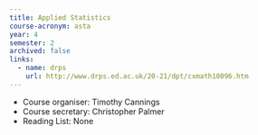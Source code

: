```yaml
---
title: Applied Statistics
course-acronym: asta
year: 4
semester: 2
archived: false
links:
  - name: drps
    url: http://www.drps.ed.ac.uk/20-21/dpt/cxmath10096.htm
---
```


- Course organiser: Timothy Cannings
- Course secretary: Christopher Palmer
- Reading List: None